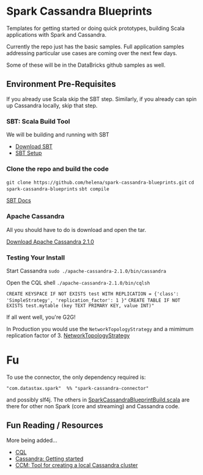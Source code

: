 # Spark Cassandra Blueprints

Templates for getting started or doing quick prototypes, building Scala applications with Spark and Cassandra.

Currently the repo just has the basic samples. Full application samples addressing particular use cases are coming over the next few days.

Some of these will be in the DataBricks github samples as well.

## Environment Pre-Requisites

If you already use Scala skip the SBT step. Similarly, if you already can spin up Cassandra locally, skip that step. 

### SBT: Scala Build Tool
We will be building and running with SBT

* [Download SBT](http://www.scala-sbt.org/download.html) 
* [SBT Setup](http://www.scala-sbt.org/0.13/tutorial/Manual-Installation.html) 

### Clone the repo and build the code

```git clone https://github.com/helena/spark-cassandra-blueprints.git```
```cd spark-cassandra-blueprints```
```sbt compile```

[SBT Docs](http://www.scala-sbt.org/0.13/docs/index.html)

### Apache Cassandra

All you should have to do is download and open the tar.

[Download Apache Cassandra 2.1.0](http://cassandra.apache.org/download/)

### Testing Your Install

Start Cassandra ```sudo ./apache-cassandra-2.1.0/bin/cassandra```

Open the CQL shell ```./apache-cassandra-2.1.0/bin/cqlsh```

```CREATE KEYSPACE IF NOT EXISTS test WITH REPLICATION = {'class': 'SimpleStrategy', 'replication_factor': 1 }"```
```CREATE TABLE IF NOT EXISTS test.mytable (key TEXT PRIMARY KEY, value INT)"```

If all went well, you're G2G!


In Production you would use the `NetworkTopologyStrategy` and a mimimum replication factor of 3.
[NetworkTopologyStrategy](http://www.datastax.com/documentation/cassandra/2.0/cassandra/architecture/architectureDataDistributeReplication_c.html)


# Fu
To use the connector, the only dependency required is:

    "com.datastax.spark"  %% "spark-cassandra-connector" 

and possibly slf4j. The others in [SparkCassandraBlueprintBuild.scala](http://github.com/helena/spark-cassandra-blueprints/blob/master/project/SparkCassandraBlueprintBuild.scala) 
are there for other non Spark (core and streaming) and Cassandra code.
  
## Fun Reading / Resources

More being added...

* [CQL](http://www.datastax.com/documentation/cql/3.1/cql/cql_reference/cqlsh.html)
* [Cassandra: Getting started](http://wiki.apache.org/cassandra/GettingStarted) 
* [CCM: Tool for creating a local Cassandra cluster](http://www.datastax.com/dev/blog/ccm-a-development-tool-for-creating-local-cassandra-clusters) 
